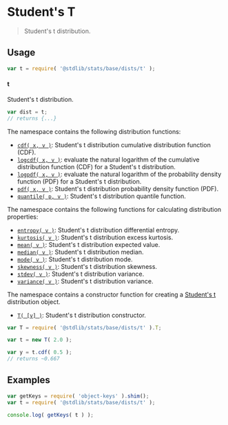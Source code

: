 <!--

@license Apache-2.0

Copyright (c) 2018 The Stdlib Authors.

Licensed under the Apache License, Version 2.0 (the "License");
you may not use this file except in compliance with the License.
You may obtain a copy of the License at

   http://www.apache.org/licenses/LICENSE-2.0

Unless required by applicable law or agreed to in writing, software
distributed under the License is distributed on an "AS IS" BASIS,
WITHOUT WARRANTIES OR CONDITIONS OF ANY KIND, either express or implied.
See the License for the specific language governing permissions and
limitations under the License.

-->

# Student's T

> Student's t distribution.

<section class="usage">

## Usage

```javascript
var t = require( '@stdlib/stats/base/dists/t' );
```

#### t

Student's t distribution.

```javascript
var dist = t;
// returns {...}
```

The namespace contains the following distribution functions:

<!-- <toc pattern="*+(cdf|pdf|mgf|quantile)*"> -->

<div class="namespace-toc">

-   <span class="signature">[`cdf( x, v )`][@stdlib/stats/base/dists/t/cdf]</span><span class="delimiter">: </span><span class="description">Student's t distribution cumulative distribution function (CDF).</span>
-   <span class="signature">[`logcdf( x, v )`][@stdlib/stats/base/dists/t/logcdf]</span><span class="delimiter">: </span><span class="description">evaluate the natural logarithm of the cumulative distribution function (CDF) for a Student's t distribution.</span>
-   <span class="signature">[`logpdf( x, v )`][@stdlib/stats/base/dists/t/logpdf]</span><span class="delimiter">: </span><span class="description">evaluate the natural logarithm of the probability density function (PDF) for a Student's t distribution.</span>
-   <span class="signature">[`pdf( x, v )`][@stdlib/stats/base/dists/t/pdf]</span><span class="delimiter">: </span><span class="description">Student's t distribution probability density function (PDF).</span>
-   <span class="signature">[`quantile( p, v )`][@stdlib/stats/base/dists/t/quantile]</span><span class="delimiter">: </span><span class="description">Student's t distribution quantile function.</span>

</div>

<!-- </toc> -->

The namespace contains the following functions for calculating distribution properties:

<!-- <toc pattern="*+(entropy|kurtosis|mean|median|mode|skewness|stdev|variance)*"> -->

<div class="namespace-toc">

-   <span class="signature">[`entropy( v )`][@stdlib/stats/base/dists/t/entropy]</span><span class="delimiter">: </span><span class="description">Student's t distribution differential entropy.</span>
-   <span class="signature">[`kurtosis( v )`][@stdlib/stats/base/dists/t/kurtosis]</span><span class="delimiter">: </span><span class="description">Student's t distribution excess kurtosis.</span>
-   <span class="signature">[`mean( v )`][@stdlib/stats/base/dists/t/mean]</span><span class="delimiter">: </span><span class="description">Student's t distribution expected value.</span>
-   <span class="signature">[`median( v )`][@stdlib/stats/base/dists/t/median]</span><span class="delimiter">: </span><span class="description">Student's t distribution median.</span>
-   <span class="signature">[`mode( v )`][@stdlib/stats/base/dists/t/mode]</span><span class="delimiter">: </span><span class="description">Student's t distribution mode.</span>
-   <span class="signature">[`skewness( v )`][@stdlib/stats/base/dists/t/skewness]</span><span class="delimiter">: </span><span class="description">Student's t distribution skewness.</span>
-   <span class="signature">[`stdev( v )`][@stdlib/stats/base/dists/t/stdev]</span><span class="delimiter">: </span><span class="description">Student's t distribution variance.</span>
-   <span class="signature">[`variance( v )`][@stdlib/stats/base/dists/t/variance]</span><span class="delimiter">: </span><span class="description">Student's t distribution variance.</span>

</div>

<!-- </toc> -->

The namespace contains a constructor function for creating a [Student's t][t-distribution] distribution object.

<!-- <toc pattern="*ctor*"> -->

<div class="namespace-toc">

-   <span class="signature">[`T( [v] )`][@stdlib/stats/base/dists/t/ctor]</span><span class="delimiter">: </span><span class="description">Student's t distribution constructor.</span>

</div>

<!-- </toc> -->

```javascript
var T = require( '@stdlib/stats/base/dists/t' ).T;

var t = new T( 2.0 );

var y = t.cdf( 0.5 );
// returns ~0.667
```

</section>

<!-- /.usage -->

<section class="examples">

## Examples

<!-- TODO: better examples -->

<!-- eslint no-undef: "error" -->

```javascript
var getKeys = require( 'object-keys' ).shim();
var t = require( '@stdlib/stats/base/dists/t' );

console.log( getKeys( t ) );
```

</section>

<!-- /.examples -->

<section class="links">

[t-distribution]: https://en.wikipedia.org/wiki/Student%27s_t-distribution

<!-- <toc-links> -->

[@stdlib/stats/base/dists/t/ctor]: https://github.com/stdlib-js/stdlib/tree/develop/lib/node_modules/%40stdlib/stats/base/dists/t/ctor

[@stdlib/stats/base/dists/t/entropy]: https://github.com/stdlib-js/stdlib/tree/develop/lib/node_modules/%40stdlib/stats/base/dists/t/entropy

[@stdlib/stats/base/dists/t/kurtosis]: https://github.com/stdlib-js/stdlib/tree/develop/lib/node_modules/%40stdlib/stats/base/dists/t/kurtosis

[@stdlib/stats/base/dists/t/mean]: https://github.com/stdlib-js/stdlib/tree/develop/lib/node_modules/%40stdlib/stats/base/dists/t/mean

[@stdlib/stats/base/dists/t/median]: https://github.com/stdlib-js/stdlib/tree/develop/lib/node_modules/%40stdlib/stats/base/dists/t/median

[@stdlib/stats/base/dists/t/mode]: https://github.com/stdlib-js/stdlib/tree/develop/lib/node_modules/%40stdlib/stats/base/dists/t/mode

[@stdlib/stats/base/dists/t/skewness]: https://github.com/stdlib-js/stdlib/tree/develop/lib/node_modules/%40stdlib/stats/base/dists/t/skewness

[@stdlib/stats/base/dists/t/stdev]: https://github.com/stdlib-js/stdlib/tree/develop/lib/node_modules/%40stdlib/stats/base/dists/t/stdev

[@stdlib/stats/base/dists/t/variance]: https://github.com/stdlib-js/stdlib/tree/develop/lib/node_modules/%40stdlib/stats/base/dists/t/variance

[@stdlib/stats/base/dists/t/cdf]: https://github.com/stdlib-js/stdlib/tree/develop/lib/node_modules/%40stdlib/stats/base/dists/t/cdf

[@stdlib/stats/base/dists/t/logcdf]: https://github.com/stdlib-js/stdlib/tree/develop/lib/node_modules/%40stdlib/stats/base/dists/t/logcdf

[@stdlib/stats/base/dists/t/logpdf]: https://github.com/stdlib-js/stdlib/tree/develop/lib/node_modules/%40stdlib/stats/base/dists/t/logpdf

[@stdlib/stats/base/dists/t/pdf]: https://github.com/stdlib-js/stdlib/tree/develop/lib/node_modules/%40stdlib/stats/base/dists/t/pdf

[@stdlib/stats/base/dists/t/quantile]: https://github.com/stdlib-js/stdlib/tree/develop/lib/node_modules/%40stdlib/stats/base/dists/t/quantile

<!-- </toc-links> -->

</section>

<!-- /.links -->
